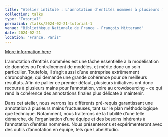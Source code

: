 ```yaml
---
title: "Atelier intitulé : L’annotation d’entités nommées à plusieurs mains : méthodes et outil"
collection: talks
type: "Tutorial"
permalink: /talks/2024-02-21-tutorial-1
venue: "Bibliothèque Nationale de France - François Mitterand"
date: 2024-02-21
location: "France, Paris"
---
```


[More information here](https://obtic.sorbonne-universite.fr/atelier/inscriptions-a-venir-atelier-numerique-obtic-02-2025/)

L’annotation d’entités nommées est une tâche essentielle à la modélisation de données ou l’entraînement de modèles, et mérite donc un soin particulier. Toutefois, il s’agit aussi d’une entreprise extrêmement chronophage, qui demande une grande cohérence pour de meilleurs résultats. Afin de pallier ce premier défaut, plusieurs initiatives ont donc recours à plusieurs mains pour l’annotation, voire au crowdsourcing – ce qui rend la cohérence des annotations finales plus délicate à maintenir.

Dans cet atelier, nous verrons les différents pré-requis garantissant une annotation à plusieurs mains fructueuses, tant sur le plan méthodologique que technique. Notamment, nous traiterons de la fiabilité d’une telle démarche, de l’organisation d’une équipe et des besoins inhérents à l’annotation d’entités nommées. Nous présenterons et expérimenteront avec des outils d’annotation en équipe, tels que LabelStudio. 
